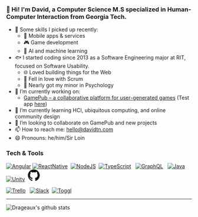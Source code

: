 

<!--
**Drageaux/Drageaux** is a ✨ _special_ ✨ repository because its `README.md` (this file) appears on your GitHub profile.

Here are some ideas to get you started:
-->

### 👋 Hi! I'm David, a Computer Science M.S specialized in Human-Computer Interaction from Georgia Tech. 
- 🐲 Some skills I picked up recently:
  - 📱 Mobile apps & services
  - 🎮 Game development
  - 🤖 AI and machine learning
- 🐟 I started coding since 2013 as a Software Engineering major at RIT, focused on Software Usability.
  - 🌐 Loved building things for the Web
  - 📅 Fell in love with Scrum
  - 🔮 Nearly got my minor in Psychology
- 🔭 I’m currently working on:
  - [GamePub – a collaborative platform for user-generated games](https://github.com/Drageaux/gamepub-web) (Test app [here](https://gamepub-staging.herokuapp.com/))
- 🌱 I’m currently learning HCI, ubiquitous computing, and online community design
- 👯 I’m looking to collaborate on GamePub and new projects
- 📫 How to reach me: hello@davidtn.com
- 😄 Pronouns: he/him/Sir Loin

### Tech & Tools

[<img alt="Angular" title="Angular" height="32px" src="https://upload.wikimedia.org/wikipedia/commons/thumb/c/cf/Angular_full_color_logo.svg/250px-Angular_full_color_logo.svg.png" />]()
[<img alt="ReactNative" title="ReactNative" height="32px" src="https://upload.wikimedia.org/wikipedia/commons/thumb/a/a7/React-icon.svg/220px-React-icon.svg.png" />]()&nbsp;
[<img alt="NodeJS" title="NodeJS" height="32px" src="https://upload.wikimedia.org/wikipedia/commons/thumb/d/d9/Node.js_logo.svg/220px-Node.js_logo.svg.png" />]()&nbsp;
[<img alt="TypeScript" title="TypeScript" height="32px" src="https://upload.wikimedia.org/wikipedia/commons/thumb/4/4c/Typescript_logo_2020.svg/800px-Typescript_logo_2020.svg.png" />]()&nbsp;&nbsp;
[<img alt="GraphQL" title="GraphQL" height="32px" src="https://upload.wikimedia.org/wikipedia/commons/thumb/1/17/GraphQL_Logo.svg/225px-GraphQL_Logo.svg.png" />]()&nbsp;&nbsp;
[<img alt="Java" title="Java" height="32px" src="https://upload.wikimedia.org/wikipedia/en/thumb/3/30/Java_programming_language_logo.svg/121px-Java_programming_language_logo.svg.png" />]()&nbsp;&nbsp;
[<img alt="Unity" title="Unity" height="32px" src="https://upload.wikimedia.org/wikipedia/commons/thumb/c/c4/Unity_2021.svg/1920px-Unity_2021.svg.png" />]()&nbsp;
[<img alt="GitHub" title="GitHub" height="32px" src="https://raw.githubusercontent.com/github/explore/78df643247d429f6cc873026c0622819ad797942/topics/github/github.png" />]()&nbsp;&nbsp;
<br/>

[<img alt="Trello" title="Trello" height="32px" src="https://upload.wikimedia.org/wikipedia/en/thumb/8/8c/Trello_logo.svg/1920px-Trello_logo.svg.png" />]()&nbsp;&nbsp;
[<img alt="Slack" title="Slack" height="32px" src="https://upload.wikimedia.org/wikipedia/commons/thumb/b/b9/Slack_Technologies_Logo.svg/498px-Slack_Technologies_Logo.svg.png?20190329191645" />]()&nbsp;
[<img alt="Toggl" title="Toggl" height="32px" src="https://upload.wikimedia.org/wikipedia/commons/thumb/a/a4/Tracklogo.png/220px-Tracklogo.png" />]()&nbsp;&nbsp;
<br/> 

---

![Drageaux's github stats](https://github-readme-stats.vercel.app/api?username=Drageaux&count_private=true&show_icons=true)
